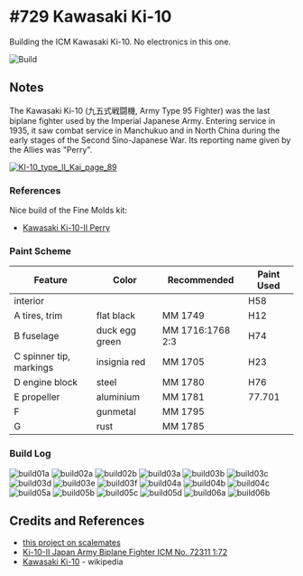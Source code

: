 # #729 Kawasaki Ki-10

Building the ICM Kawasaki Ki-10. No electronics in this one.

![Build](./assets/KawasakiKi10_build.jpg?raw=true)

## Notes

The Kawasaki Ki-10 (九五式戦闘機, Army Type 95 Fighter) was the last biplane fighter used by the Imperial Japanese Army.
Entering service in 1935, it saw combat service in Manchukuo and in North China during the early stages of the Second Sino-Japanese War. Its reporting name given by the Allies was "Perry".

[![KI-10_type_II_Kai_page_89](./assets/KI-10_type_II_Kai_page_89.jpg?raw=true)](https://en.wikipedia.org/wiki/Kawasaki_Ki-10)

### References

Nice build of the Fine Molds kit:

* [Kawasaki Ki-10-II Perry](https://www.modellversium.de/galerie/23-flugzeuge-ww1/4405-kawasaki-ki-10-ii-perry.html)

### Paint Scheme

| Feature               | Color                | Recommended      | Paint Used |
|-----------------------|----------------------|------------------|------------|
| interior              |                      |                  | H58        |
| A tires, trim         | flat black           | MM 1749          | H12        |
| B fuselage            | duck egg green       | MM 1716:1768 2:3 | H74        |
| C spinner tip, markings | insignia red       | MM 1705          | H23        |
| D engine block        | steel                | MM 1780          | H76        |
| E propeller           | aluminium            | MM 1781          | 77.701     |
| F                     | gunmetal             | MM 1795          |            |
| G                     | rust                 | MM 1785          |            |

### Build Log

![build01a](./assets/build01a.jpg?raw=true)
![build02a](./assets/build02a.jpg?raw=true)
![build02b](./assets/build02b.jpg?raw=true)
![build03a](./assets/build03a.jpg?raw=true)
![build03b](./assets/build03b.jpg?raw=true)
![build03c](./assets/build03c.jpg?raw=true)
![build03d](./assets/build03d.jpg?raw=true)
![build03e](./assets/build03e.jpg?raw=true)
![build03f](./assets/build03f.jpg?raw=true)
![build04a](./assets/build04a.jpg?raw=true)
![build04b](./assets/build04b.jpg?raw=true)
![build04c](./assets/build04c.jpg?raw=true)
![build05a](./assets/build05a.jpg?raw=true)
![build05b](./assets/build05b.jpg?raw=true)
![build05c](./assets/build05c.jpg?raw=true)
![build05d](./assets/build05d.jpg?raw=true)
![build06a](./assets/build06a.jpg?raw=true)
![build06b](./assets/build06b.jpg?raw=true)

## Credits and References

* [this project on scalemates](https://www.scalemates.com/profiles/mate.php?id=74137&p=projects&project=157297)
* [Ki-10-II Japan Army Biplane Fighter ICM No. 72311 1:72](https://www.scalemates.com/kits/icm-72311-ki-10-ii--644092)
* [Kawasaki Ki-10](https://en.wikipedia.org/wiki/Kawasaki_Ki-10) - wikipedia
